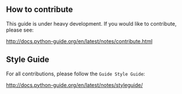 How to contribute
-----------------

This guide is under heavy development. If you would like to contribute, please
see:

http://docs.python-guide.org/en/latest/notes/contribute.html


Style Guide
-----------

For all contributions, please follow the `Guide Style Guide`:

http://docs.python-guide.org/en/latest/notes/styleguide/
